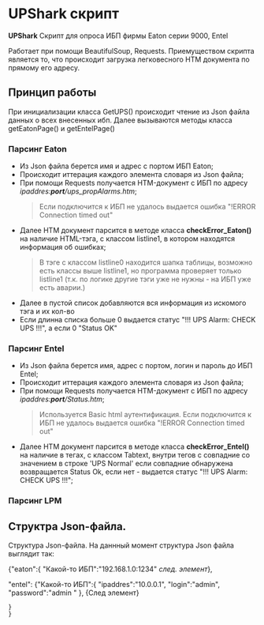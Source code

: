 # UPShark скрипт

**UPShark** Скрипт для опроса ИБП фирмы Eaton серии 9000, Entel

Работает при помощи BeautifulSoup, Requests.
Приемуществом скрипта является то, что происходит загрузка легковесного HTM документа по прямому его адресу. 
## Принцип работы 

При инициализации класса GetUPS() происходит чтение из Json файла данных о всех внесенных ибп.
Далее вызываются методы класса getEatonPage() и getEntelPage()
### Парсинг Eaton
 - Из Json файла берется имя и адрес с портом ИБП Eaton;
 - Происходит иттерация каждого элемента словаря из Json файла;
 - При помощи Requests получается HTM-документ с ИБП по адресу *ipaddres:**port**/ups_propAlarms.htm*;
    > Если подключится к ИБП не удалось выдается ошибка "!ERROR Connection timed out"
 - Далее HTM документ парсится в методе класса **checkError_Eaton()** на наличие HTML-тэга, с классом listline1, в котором находятся информация об ошибках;
    > В тэге с классом listline0 находится шапка таблицы, возможно есть классы выше listline1,
        но программа проверяет только listline1  (т.к. по логике другие тэги уже не нужны - на ИБП уже есть аварии.)
 - Далее в пустой список добавляются вся информация из искомого тэга и их кол-во
 - Если длинна списка больше 0 выдается статус "!!! UPS Alarm: CHECK UPS !!!", а если 0 "Status OK"
 
### Парсинг Entel
 - Из Json файла берется имя, адрес с портом, логин и пароль до ИБП Entel;
 - Происходит иттерация каждого элемента словаря из Json файла;
 - При помощи Requests получается HTM-документ с ИБП по адресу *ipaddres:**port**/Status.htm*;
    > Используется Basic html аутентификация.
    > Если подключится к ИБП не удалось выдается ошибка "!ERROR Connection timed out"
 - Далее HTM документ парсится в методе класса **checkError_Entel()** на наличие в тегах, с классом Tabtext, внутри тегов с совпадние со значением в строке 'UPS Normal' если совпадние обнаружена возвращается Status Ok, если нет - выдается статус "!!! UPS Alarm: CHECK UPS !!!";

### Парсинг LPM 


## Структра Json-файла.
Структура Json-файла. На даннный момент структура Json файла выглядит так:

{"eaton":{
    "Какой-то ИБП":"192.168.1.0:1234"
     *след. элемент*},

"entel":
   {"Какой-то ИБП":{
    "ipaddres":"10.0.0.1",
    "login":"admin",
    "password":"admin "
    }, {След элемент}
    
    }
    }